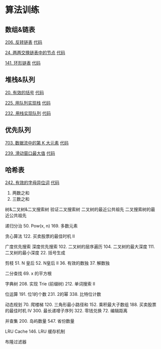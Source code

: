 # 算法训练

## 数组&链表

[206. 反转链表](https://leetcode-cn.com/problems/reverse-linked-list/)
[代码](src/com/gujie1996/linkedlist/ReverseLinkedList.java)

[24. 两两交换链表中的节点](https://leetcode-cn.com/problems/swap-nodes-in-pairs/)
[代码](src/com/gujie1996/linkedlist/SwapNodesInPairs.java)

[141. 环形链表](https://leetcode-cn.com/problems/linked-list-cycle/)
[代码](src/com/gujie1996/linkedlist/LinkedListCycle.java)

## 堆栈&队列

[20. 有效的括号](https://leetcode-cn.com/problems/valid-parentheses/)
[代码](src/com/gujie1996/stack/ValidParentheses.java)

[225. 用队列实现栈](https://leetcode-cn.com/problems/implement-stack-using-queues/)
[代码](src/com/gujie1996/stack/ImplementStackUsingQueues.java)

[232. 用栈实现队列](https://leetcode-cn.com/problems/implement-queue-using-stacks/)
[代码](src/com/gujie1996/stack/ImplementQueueUsingStacks.java)

## 优先队列
[703. 数据流中的第 K 大元素](https://leetcode-cn.com/problems/kth-largest-element-in-a-stream/)
[代码](src/com/gujie1996/queue/KthLargestElementInAStream.java)

[239. 滑动窗口最大值](https://leetcode-cn.com/problems/sliding-window-maximum/)
[代码](src/com/gujie1996/queue/SlidingWindowMaximum.java)

## 哈希表
[242. 有效的字母异位词](https://leetcode-cn.com/problems/valid-anagram/)
[代码](src/com/gujie1996/hash/ValidAnagram.java)
1. 两数之和
15. 三数之和

树&二叉树&二叉搜索树
验证二叉搜索树
二叉树的最近公共祖先
二叉搜索树的最近公共祖先

递归分治
50. Pow(x, n)
169. 多数元素

贪心算法
122. 买卖股票的最佳时机 II

广度优先搜索
深度优先搜索
102. 二叉树的层序遍历
104. 二叉树的最大深度
111. 二叉树的最小深度
22. 括号生成

剪枝
51. N 皇后
52. N皇后 II
36. 有效的数独
37. 解数独

二分查找
69. x 的平方根

字典树
208. 实现 Trie (前缀树)
212. 单词搜索 II

位运算
191. 位1的个数
231. 2的幂
338. 比特位计数

动态规划
70. 爬楼梯
120. 三角形最小路径和
152. 乘积最大子数组
188. 买卖股票的最佳时机 IV
300. 最长递增子序列
322. 零钱兑换
72. 编辑距离

并查集
200. 岛屿数量
547. 省份数量

LRU Cache
146. LRU 缓存机制

布隆过滤器

